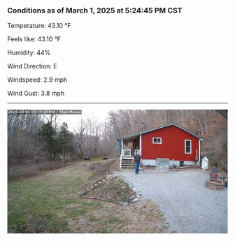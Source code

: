 ### Conditions as of March 1, 2025 at 5:24:45 PM CST 

Temperature: 43.10 &deg;F

Feels like: 43.10 &deg;F

Humidity: 44%

Wind Direction: E

Windspeed: 2.9 mph

Wind Gust: 3.8 mph

---

<img src="./images/latest.jpeg"/>

